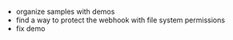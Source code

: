 * organize samples with demos
* find a way to protect the webhook with file system permissions
* fix demo
